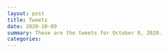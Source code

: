 ```yaml
---
layout: post
title: Tweets
date: 2020-10-09
summary: These are the tweets for October 9, 2020.
categories:
---
```


